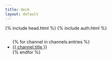 ```yaml
---
title: deck
layout: default
---
```

<head>
  <title>{{ page.title }}</title>
  {% include head.html %}
  {% include auth.html %}
</head>

<body>
  <div id="sign-in-status"></div>
  <div id="sign-in"></div>
  <pre id="account-details"></pre>
  <ul>
  {% for channel in channels.entries %}
  <li><a href="{{ channel.url | prepend: site.url }}">{{ channel.title }}</a></li>
  {% endfor %}
  </ul>
</body>
